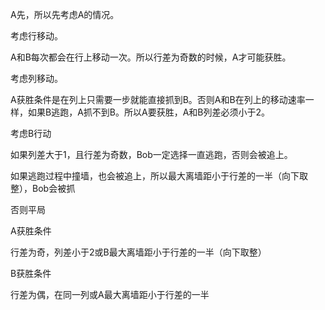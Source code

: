 A先，所以先考虑A的情况。

考虑行移动。

A和B每次都会在行上移动一次。所以行差为奇数的时候，A才可能获胜。

考虑列移动。

A获胜条件是在列上只需要一步就能直接抓到B。否则A和B在列上的移动速率一样，如果B逃跑，A抓不到B。所以A要获胜，A和B列差必须小于2。



考虑B行动

如果列差大于1，且行差为奇数，Bob一定选择一直逃跑，否则会被追上。

如果逃跑过程中撞墙，也会被追上，所以最大离墙距小于行差的一半（向下取整），Bob会被抓

否则平局



A获胜条件

行差为奇，列差小于2或B最大离墙距小于行差的一半（向下取整）

B获胜条件

行差为偶，在同一列或A最大离墙距小于行差的一半